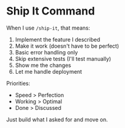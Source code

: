 # Ship It Command

When I use `/ship-it`, that means:

1. Implement the feature I described
2. Make it work (doesn't have to be perfect)
3. Basic error handling only  
4. Skip extensive tests (I'll test manually)
5. Show me the changes
6. Let me handle deployment

Priorities:
- Speed > Perfection
- Working > Optimal
- Done > Discussed

Just build what I asked for and move on.